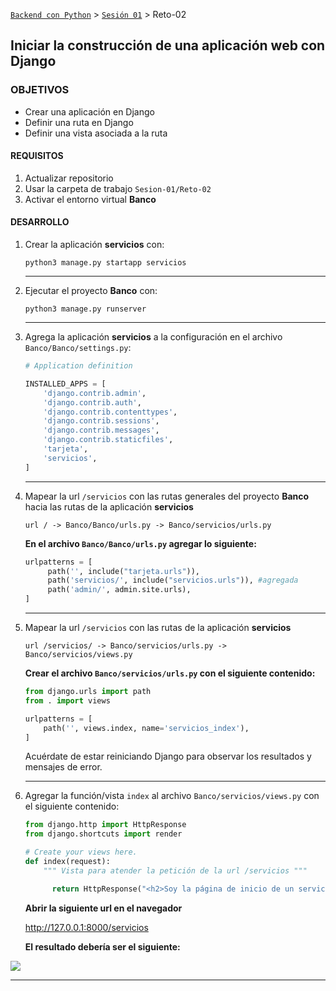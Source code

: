 [`Backend con Python`](../../Readme.md) > [`Sesión 01`](../Readme.md) > Reto-02
## Iniciar la construcción de una aplicación web con Django

### OBJETIVOS
- Crear una aplicación en Django
- Definir una ruta en Django
- Definir una vista asociada a la ruta

#### REQUISITOS
1. Actualizar repositorio
1. Usar la carpeta de trabajo `Sesion-01/Reto-02`
1. Activar el entorno virtual __Banco__

#### DESARROLLO
1. Crear la aplicación __servicios__ con:

   ```console
   python3 manage.py startapp servicios
   ```
   ***

1. Ejecutar el proyecto __Banco__ con:

   ```console
   python3 manage.py runserver  
   ```
   ***

1. Agrega la aplicación __servicios__ a la configuración en el archivo `Banco/Banco/settings.py`:

   ```python
   # Application definition

   INSTALLED_APPS = [
       'django.contrib.admin',
       'django.contrib.auth',
       'django.contrib.contenttypes',
       'django.contrib.sessions',
       'django.contrib.messages',
       'django.contrib.staticfiles',
       'tarjeta',
       'servicios',
   ]   
   ```
   ***

1. Mapear la url `/servicios` con las rutas generales del proyecto __Banco__ hacia las rutas de la aplicación __servicios__

   ```
   url / -> Banco/Banco/urls.py -> Banco/servicios/urls.py
   ```

   __En el archivo `Banco/Banco/urls.py` agregar lo siguiente:__

   ```python
   urlpatterns = [
		path('', include("tarjeta.urls")),
   		path('servicios/', include("servicios.urls")), #agregada
   		path('admin/', admin.site.urls),
   ]
   ```
   ***

1. Mapear la url `/servicios` con las rutas de la aplicación __servicios__

   ```
   url /servicios/ -> Banco/servicios/urls.py -> Banco/servicios/views.py
   ```

   __Crear el archivo `Banco/servicios/urls.py` con el siguiente contenido:__

   ```python
   from django.urls import path
   from . import views

   urlpatterns = [
       path('', views.index, name='servicios_index'),
   ]
   ```
   Acuérdate de estar reiniciando Django para observar los resultados y mensajes de error.
   ***

1. Agregar la función/vista `index` al archivo `Banco/servicios/views.py` con el siguiente contenido:

   ```python
   from django.http import HttpResponse
   from django.shortcuts import render

   # Create your views here.
   def index(request):
       """ Vista para atender la petición de la url /servicios """

         return HttpResponse("<h2>Soy la página de inicio de un servicio!</h2>")
   ```

   __Abrir la siguiente url en el navegador__

   http://127.0.0.1:8000/servicios

   __El resultado debería ser el siguiente:__

  ![](img/1.png)
   ***
